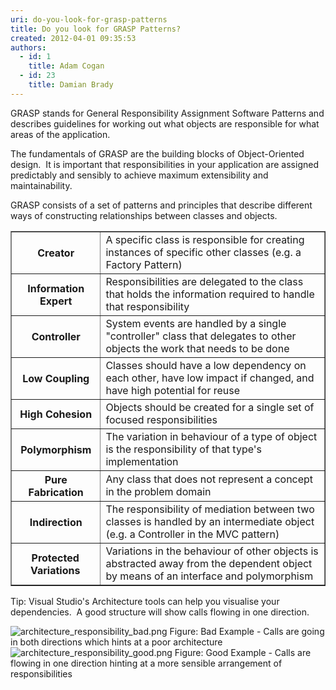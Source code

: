 ```yaml
---
uri: do-you-look-for-grasp-patterns
title: Do you look for GRASP Patterns?
created: 2012-04-01 09:35:53
authors:
  - id: 1
    title: Adam Cogan
  - id: 23
    title: Damian Brady
---
```





<span class='intro'> <p><span lang="EN-AU">GRASP stands for General Responsibility Assignment Software Patterns and describes guidelines for working out what objects are responsible for what areas of the application.</span></p> </span>

<p>​The fundamentals of GRASP are the building blocks of Object-​Oriented design.&#160; It is important that responsibilities in your application are assigned predictably and sensibly to achieve maximum extensibility and maintainability.</p>
<p>GRASP consists of a set of&#160;patterns and principles that describe different ways of constructing relationships between classes and objects.</p>
<table cellpadding="4" border="1" style="border-collapse&#58;collapse;">
<tbody><tr><th>Creator</th>
<td>A specific class is responsible for creating instances of specific other classes (e.g. a Factory Pattern)</td></tr>
<tr><th>​Information Expert</th>
<td>Responsibilities are delegated to the class that holds the information required to handle that responsibility​</td></tr>
<tr><th>​Controller</th>
<td>​System events are handled by a single &quot;controller&quot; class that delegates to other objects the work that needs to be done</td></tr>
<tr><th>​Low Coupling </th>
<td>Classes should have a low dependency on each other, have low impact if changed, and ​have high potential for reuse</td></tr>
<tr><th>​High Cohesion</th>
<td>​Objects should be created for a single set of focused responsibilities</td></tr>
<tr><th>​Polymorphism</th>
<td>​The variation in behaviour of a type of object is the responsibility of that type's implementation</td></tr>
<tr><th>​Pure Fabrication</th>
<td>​Any class that does not represent a concept in the problem domain</td></tr>
<tr><th>​Indirection</th>
<td>​The responsibility of mediation between two classes is handled by an intermediate object (e.g. a Controller in the MVC pattern)</td></tr>
<tr><th style="padding-right&#58;10px;">​Protected Variations</th>
<td>​Variations in the behaviour of other objects is abstracted away from the dependent object by means of an interface and polymorphism</td></tr></tbody></table>
<p>Tip&#58; Visual Studio's Architecture tools can help you visualise your dependencies.&#160; A good structure will show calls flowing in one direction.</p>
<img alt="architecture_responsibility_bad.png" src="/PublishingImages/architecture_responsibility_bad.png" class="ms-rteCustom-ImageArea" />
<span class="ssw-rteStyle-FigureBad">Figure&#58; Bad Example - Calls are going in both directions which hints at a poor architecture</span>
<img class="ms-rteCustom-ImageArea" alt="architecture_responsibility_good.png" src="/PublishingImages/architecture_responsibility_good.png" />
<span class="ssw-rteStyle-FigureGood">Figure&#58; Good Example -&#160;Calls&#160;are flowing in one direction hinting at a more sensible&#160;arrangement of responsibilities</span>


